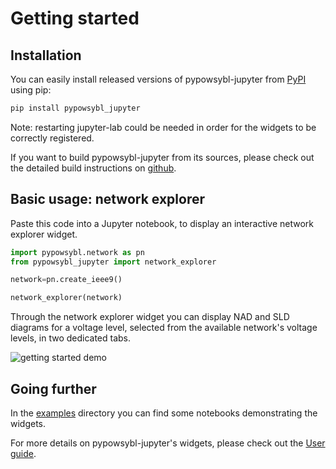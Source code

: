 # Getting started

## Installation

You can easily install released versions of pypowsybl-jupyter from
[PyPI](https://pypi.org/project/pypowsybl-jupyter/) using pip:


```bash
pip install pypowsybl_jupyter
```

Note: restarting jupyter-lab could be needed in order for the widgets to be correctly registered.

If you want to build pypowsybl-jupyter from its sources, please check out the detailed build instructions on [github](https://github.com/powsybl/pypowsybl-jupyter).

## Basic usage: network explorer

Paste this code into a Jupyter notebook, to display an interactive network explorer widget. 

```python
import pypowsybl.network as pn
from pypowsybl_jupyter import network_explorer

network=pn.create_ieee9()

network_explorer(network)
```

Through the network explorer widget you can display NAD and SLD diagrams for a voltage level, selected from the available network's voltage levels, in two dedicated tabs.

![getting started demo](/_static/img/getting_started_1.png)


## Going further

In the [examples](https://github.com/powsybl/pypowsybl-jupyter/tree/main/examples) directory you can find some notebooks demonstrating the widgets.

For more details on pypowsybl-jupyter's widgets, please check out the [User guide](../user_guide/index.md).

